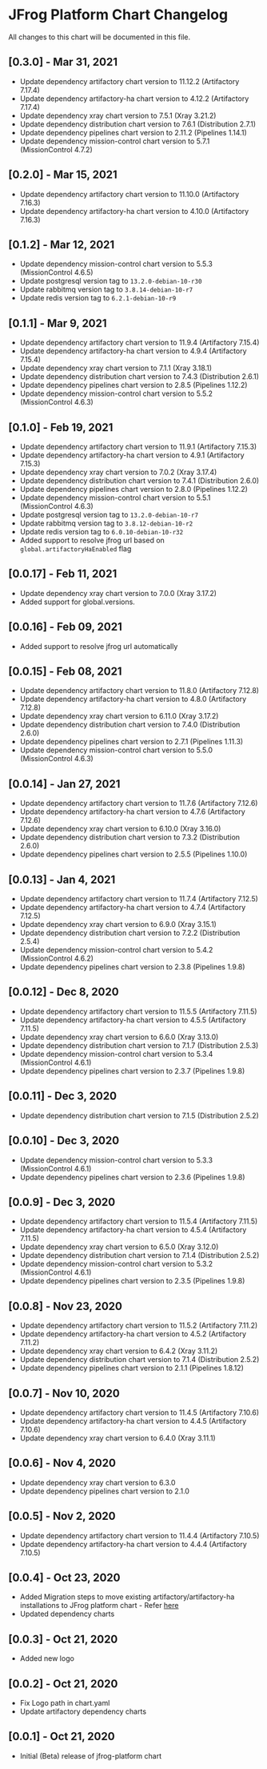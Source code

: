# JFrog Platform Chart Changelog
All changes to this chart will be documented in this file.

## [0.3.0] - Mar 31, 2021
* Update dependency artifactory chart version to 11.12.2 (Artifactory 7.17.4)
* Update dependency artifactory-ha chart version to 4.12.2 (Artifactory 7.17.4)
* Update dependency xray chart version to 7.5.1 (Xray 3.21.2)
* Update dependency distribution chart version to 7.6.1 (Distribution 2.7.1)
* Update dependency pipelines chart version to 2.11.2 (Pipelines 1.14.1)
* Update dependency mission-control chart version to 5.7.1 (MissionControl 4.7.2)

## [0.2.0] - Mar 15, 2021
* Update dependency artifactory chart version to 11.10.0 (Artifactory 7.16.3)
* Update dependency artifactory-ha chart version to 4.10.0 (Artifactory 7.16.3)

## [0.1.2] - Mar 12, 2021
* Update dependency mission-control chart version to 5.5.3 (MissionControl 4.6.5)
* Update postgresql version tag to `13.2.0-debian-10-r30`
* Update rabbitmq version tag to `3.8.14-debian-10-r7`
* Update redis version tag to `6.2.1-debian-10-r9`

## [0.1.1] - Mar 9, 2021
* Update dependency artifactory chart version to 11.9.4 (Artifactory 7.15.4)
* Update dependency artifactory-ha chart version to 4.9.4 (Artifactory 7.15.4)
* Update dependency xray chart version to 7.1.1 (Xray 3.18.1)
* Update dependency distribution chart version to 7.4.3 (Distribution 2.6.1)
* Update dependency pipelines chart version to 2.8.5 (Pipelines 1.12.2)
* Update dependency mission-control chart version to 5.5.2 (MissionControl 4.6.3)

## [0.1.0] - Feb 19, 2021
* Update dependency artifactory chart version to 11.9.1 (Artifactory 7.15.3)
* Update dependency artifactory-ha chart version to 4.9.1 (Artifactory 7.15.3)
* Update dependency xray chart version to 7.0.2 (Xray 3.17.4)
* Update dependency distribution chart version to 7.4.1 (Distribution 2.6.0)
* Update dependency pipelines chart version to 2.8.0 (Pipelines 1.12.2)
* Update dependency mission-control chart version to 5.5.1 (MissionControl 4.6.3)
* Update postgresql version tag to `13.2.0-debian-10-r7`
* Update rabbitmq version tag to `3.8.12-debian-10-r2`
* Update redis version tag to `6.0.10-debian-10-r32`
* Added support to resolve jfrog url based on `global.artifactoryHaEnabled` flag

## [0.0.17] - Feb 11, 2021
* Update dependency xray chart version to 7.0.0 (Xray 3.17.2)
* Added support for global.versions.<product>

## [0.0.16] - Feb 09, 2021
* Added support to resolve jfrog url automatically

## [0.0.15] - Feb 08, 2021
* Update dependency artifactory chart version to 11.8.0 (Artifactory 7.12.8)
* Update dependency artifactory-ha chart version to 4.8.0 (Artifactory 7.12.8)
* Update dependency xray chart version to 6.11.0 (Xray 3.17.2)
* Update dependency distribution chart version to 7.4.0 (Distribution 2.6.0)
* Update dependency pipelines chart version to 2.7.1 (Pipelines 1.11.3)
* Update dependency mission-control chart version to 5.5.0 (MissionControl 4.6.3)

## [0.0.14] - Jan 27, 2021
* Update dependency artifactory chart version to 11.7.6 (Artifactory 7.12.6)
* Update dependency artifactory-ha chart version to 4.7.6 (Artifactory 7.12.6)
* Update dependency xray chart version to 6.10.0 (Xray 3.16.0)
* Update dependency distribution chart version to 7.3.2 (Distribution 2.6.0)
* Update dependency pipelines chart version to 2.5.5 (Pipelines 1.10.0)

## [0.0.13] - Jan 4, 2021
* Update dependency artifactory chart version to 11.7.4 (Artifactory 7.12.5)
* Update dependency artifactory-ha chart version to 4.7.4 (Artifactory 7.12.5)
* Update dependency xray chart version to 6.9.0 (Xray 3.15.1)
* Update dependency distribution chart version to 7.2.2 (Distribution 2.5.4)
* Update dependency mission-control chart version to 5.4.2 (MissionControl 4.6.2)
* Update dependency pipelines chart version to 2.3.8 (Pipelines 1.9.8)

## [0.0.12] - Dec 8, 2020
* Update dependency artifactory chart version to 11.5.5 (Artifactory 7.11.5)
* Update dependency artifactory-ha chart version to 4.5.5 (Artifactory 7.11.5)
* Update dependency xray chart version to 6.6.0 (Xray 3.13.0)
* Update dependency distribution chart version to 7.1.7 (Distribution 2.5.3)
* Update dependency mission-control chart version to 5.3.4 (MissionControl 4.6.1)
* Update dependency pipelines chart version to 2.3.7 (Pipelines 1.9.8)

## [0.0.11] - Dec 3, 2020
* Update dependency distribution chart version to 7.1.5 (Distribution 2.5.2)

## [0.0.10] - Dec 3, 2020
* Update dependency mission-control chart version to 5.3.3 (MissionControl 4.6.1)
* Update dependency pipelines chart version to 2.3.6 (Pipelines 1.9.8)

## [0.0.9] - Dec 3, 2020
* Update dependency artifactory chart version to 11.5.4 (Artifactory 7.11.5)
* Update dependency artifactory-ha chart version to 4.5.4 (Artifactory 7.11.5)
* Update dependency xray chart version to 6.5.0 (Xray 3.12.0)
* Update dependency distribution chart version to 7.1.4 (Distribution 2.5.2)
* Update dependency mission-control chart version to 5.3.2 (MissionControl 4.6.1)
* Update dependency pipelines chart version to 2.3.5 (Pipelines 1.9.8)

## [0.0.8] - Nov 23, 2020
* Update dependency artifactory chart version to 11.5.2 (Artifactory 7.11.2)
* Update dependency artifactory-ha chart version to 4.5.2 (Artifactory 7.11.2)
* Update dependency xray chart version to 6.4.2 (Xray 3.11.2)
* Update dependency distribution chart version to 7.1.4 (Distribution 2.5.2)
* Update dependency pipelines chart version to 2.1.1 (Pipelines 1.8.12)

## [0.0.7] - Nov 10, 2020
* Update dependency artifactory chart version to 11.4.5 (Artifactory 7.10.6)
* Update dependency artifactory-ha chart version to 4.4.5 (Artifactory 7.10.6)
* Update dependency xray chart version to 6.4.0 (Xray 3.11.1)

## [0.0.6] - Nov 4, 2020
* Update dependency xray chart version to 6.3.0
* Update dependency pipelines chart version to 2.1.0

## [0.0.5] - Nov 2, 2020
* Update dependency artifactory chart version to 11.4.4 (Artifactory 7.10.5)
* Update dependency artifactory-ha chart version to 4.4.4 (Artifactory 7.10.5)

## [0.0.4] - Oct 23, 2020
* Added Migration steps to move existing artifactory/artifactory-ha installations to JFrog platform chart - Refer [here](https://github.com/jfrog/charts/blob/master/stable/jfrog-platform/UPGRADE_NOTES.md)
* Updated dependency charts

## [0.0.3] - Oct 21, 2020
* Added new logo

## [0.0.2] - Oct 21, 2020
* Fix Logo path in chart.yaml
* Update artifactory dependency charts

## [0.0.1] - Oct 21, 2020
* Initial (Beta) release of jfrog-platform chart
